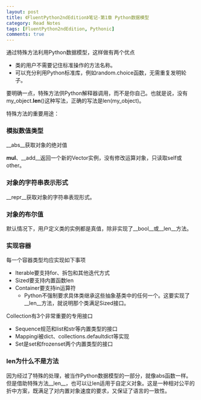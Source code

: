```yaml
---
layout: post
title: 《FluentPython2ndEdition》笔记-第1章 Python数据模型
category: Read Notes
tags: [FluentPython2ndEdition, Pythonic]
comments: true
---
```


通过特殊方法利用Python数据模型，这样做有两个优点
  * 类的用户不需要记住标准操作的方法名称。
  * 可以充分利用Python标准库，例如random.choice函数，无需重复发明轮子。

要明确一点，特殊方法供Python解释器调用，而不是你自己。也就是说，没有 my_object.__len__()这种写法，正确的写法是len(my_object)。

特殊方法的重要用途：

### 模拟数值类型

__abs__获取对象的绝对值

__mul__、__add__返回一个新的Vector实例，没有修改运算对象，只读取self或other。

### 对象的字符串表示形式

__repr__获取对象的字符串表现形式。

### 对象的布尔值

默认情况下，用户定义类的实例都是真值，除非实现了__bool__或__len__方法。

### 实现容器

每一个容器类型均应实现如下事项

* Iterable要支持for、拆包和其他迭代方式
* Sized要支持内置函数len
* Container要支持in运算符
  * Python不强制要求具体类继承这些抽象基类中的任何一个。这要实现了__len__方法，就说明那个类满足Sized接口。

Collection有3个非常重要的专用接口

* Sequence规范和list和str等内置类型的接口
* Mappingi被dict、collections.defaultdict等实现
* Set是set和frozenset两个内置类型的接口

### len为什么不是方法

因为经过了特殊的处理，被当作Python数据模型的一部分，就像abs函数一样。但是借助特殊方法__len__，也可以让len适用于自定义对象。这是一种相对公平的折中方案，既满足了对内置对象速度的要求，又保证了语言的一致性。
